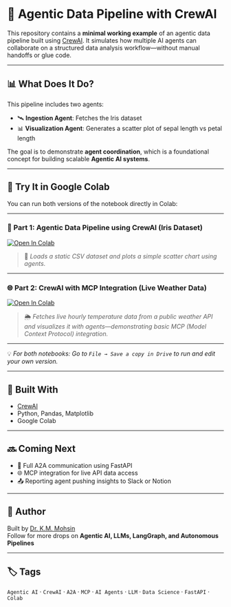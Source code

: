 # 🧠 Agentic Data Pipeline with CrewAI

This repository contains a **minimal working example** of an agentic data pipeline built using [CrewAI](https://github.com/joaomdmoura/crewai). It simulates how multiple AI agents can collaborate on a structured data analysis workflow—without manual handoffs or glue code.

---

## 📊 What Does It Do?

This pipeline includes two agents:

- 🛰️ **Ingestion Agent**: Fetches the Iris dataset  
- 📊 **Visualization Agent**: Generates a scatter plot of sepal length vs petal length

The goal is to demonstrate **agent coordination**, which is a foundational concept for building scalable **Agentic AI systems**.

---

## 🚀 Try It in Google Colab

You can run both versions of the notebook directly in Colab:

---

### 🧩 Part 1: Agentic Data Pipeline using CrewAI (Iris Dataset)

[![Open In Colab](https://colab.research.google.com/assets/colab-badge.svg)](https://colab.research.google.com/github/MohsinKM/learn_agentic_ai/blob/main/agentic_data_pipeline_crewai_updated_colab.ipynb)

> 📘 *Loads a static CSV dataset and plots a simple scatter chart using agents.*

---

### 🌐 Part 2: CrewAI with MCP Integration (Live Weather Data)

[![Open In Colab](https://colab.research.google.com/assets/colab-badge.svg)](https://colab.research.google.com/github/MohsinKM/learn_agentic_ai/blob/main/agentic_data_pipeline_crewai-part2.ipynb)

> 🌦️ *Fetches live hourly temperature data from a public weather API and visualizes it with agents—demonstrating basic MCP (Model Context Protocol) integration.*

---

💡 *For both notebooks: Go to `File → Save a copy in Drive` to run and edit your own version.*


---

## 🧱 Built With

- [CrewAI](https://github.com/joaomdmoura/crewai)
- Python, Pandas, Matplotlib
- Google Colab

---

## 🔜 Coming Next

- 🔁 Full A2A communication using FastAPI
- 🌐 MCP integration for live API data access
- 📤 Reporting agent pushing insights to Slack or Notion

---

## 👤 Author

Built by [Dr. K.M. Mohsin](https://www.linkedin.com/in/km-mohsin/)  
Follow for more drops on **Agentic AI, LLMs, LangGraph, and Autonomous Pipelines**

---

## 🏷️ Tags

`Agentic AI` · `CrewAI` · `A2A` · `MCP` · `AI Agents` · `LLM` · `Data Science` · `FastAPI` · `Colab`
